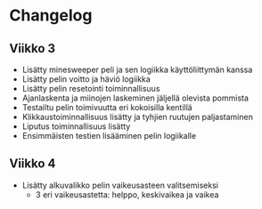 # Changelog

## Viikko 3

- Lisätty minesweeper peli ja sen logiikka käyttöliittymän kanssa
- Lisätty pelin voitto ja häviö logiikka
- Lisätty pelin resetointi toiminnallisuus
- Ajanlaskenta ja miinojen laskeminen jäljellä olevista pommista
- Testailtu pelin toimivuutta eri kokoisilla kentillä
- Klikkaustoiminnallisuus lisätty ja tyhjien ruutujen paljastaminen
- Liputus toiminnallisuus lisätty
- Ensimmäisten testien lisääminen pelin logiikalle

## Viikko 4

- Lisätty alkuvalikko pelin vaikeusasteen valitsemiseksi
  - 3 eri vaikeusastetta: helppo, keskivaikea ja vaikea
